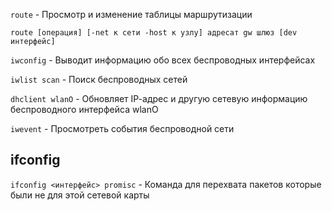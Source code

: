 ```route``` - Просмотр и изменение таблицы маршрутизации 

```
route [операция] [-net к сети -host к узлу] адресат gw шлюз [dev интерфейс]
```

```iwconfig``` - Выводит информацию обо всех беспроводных интерфейсах  

```iwlist scan``` - Поиск беспроводных сетей  

```dhclient wlanO``` - Обновляет IР-адрес и другую сетевую информацию беспроводного интерфейса wlanO  

```iwevent``` - Просмотреть события беспроводной сети

## ifconfig
```ifconfig <интерфейс> promisc``` - Команда для перехвата пакетов которые были не для этой сетевой карты
